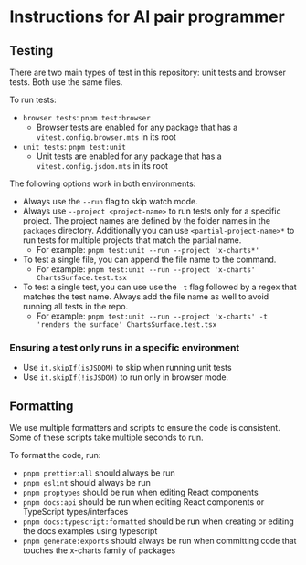 # Instructions for AI pair programmer

## Testing

There are two main types of test in this repository: unit tests and browser tests. Both use the same files.

To run tests:

- `browser tests`: `pnpm test:browser`
  - Browser tests are enabled for any package that has a `vitest.config.browser.mts` in its root
- `unit tests`: `pnpm test:unit`
  - Unit tests are enabled for any package that has a `vitest.config.jsdom.mts` in its root

The following options work in both environments:

- Always use the `--run` flag to skip watch mode.
- Always use `--project <project-name>` to run tests only for a specific project. The project names are defined by the folder names in the `packages` directory. Additionally you can use `<partial-project-name>*` to run tests for multiple projects that match the partial name.
  - For example: `pnpm test:unit --run --project 'x-charts*'`
- To test a single file, you can append the file name to the command.
  - For example: `pnpm test:unit --run --project 'x-charts' ChartsSurface.test.tsx`
- To test a single test, you can use use the `-t` flag followed by a regex that matches the test name. Always add the file name as well to avoid running all tests in the repo.
  - For example: `pnpm test:unit --run --project 'x-charts' -t 'renders the surface' ChartsSurface.test.tsx`

### Ensuring a test only runs in a specific environment

- Use `it.skipIf(isJSDOM)` to skip when running unit tests
- Use `it.skipIf(!isJSDOM)` to run only in browser mode.

## Formatting

We use multiple formatters and scripts to ensure the code is consistent. Some of these scripts take multiple seconds to run.

To format the code, run:

- `pnpm prettier:all` should always be run
- `pnpm eslint` should always be run
- `pnpm proptypes` should be run when editing React components
- `pnpm docs:api` should be run when editing React components or TypeScript types/interfaces
- `pnpm docs:typescript:formatted` should be run when creating or editing the docs examples using typescript
- `pnpm generate:exports` should always be run when committing code that touches the x-charts family of packages
